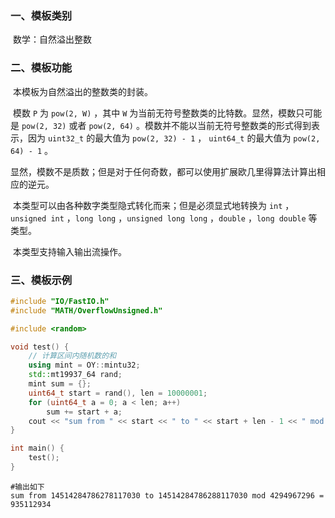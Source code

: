 ### 一、模板类别

​	数学：自然溢出整数


### 二、模板功能

​	本模板为自然溢出的整数类的封装。

​	模数 `P` 为 `pow(2, W)` ，其中 `W` 为当前无符号整数类的比特数。显然，模数只可能是 `pow(2, 32)` 或者 `pow(2, 64)` 。模数并不能以当前无符号整数类的形式得到表示，因为 `uint32_t` 的最大值为 `pow(2, 32) - 1` ， `uint64_t` 的最大值为 `pow(2, 64) - 1` 。

​	显然，模数不是质数；但是对于任何奇数，都可以使用扩展欧几里得算法计算出相应的逆元。

​	本类型可以由各种数字类型隐式转化而来；但是必须显式地转换为 `int` ，`unsigned int` ，`long long` ，`unsigned long long` ，`double` ，`long double` 等类型。

​	本类型支持输入输出流操作。

### 三、模板示例

```c++
#include "IO/FastIO.h"
#include "MATH/OverflowUnsigned.h"

#include <random>

void test() {
    // 计算区间内随机数的和
    using mint = OY::mintu32;
    std::mt19937_64 rand;
    mint sum = {};
    uint64_t start = rand(), len = 10000001;
    for (uint64_t a = 0; a < len; a++)
        sum += start + a;
    cout << "sum from " << start << " to " << start + len - 1 << " mod 4294967296 = " << sum << endl;
}

int main() {
    test();
}
```

```
#输出如下
sum from 14514284786278117030 to 14514284786288117030 mod 4294967296 = 935112934

```

